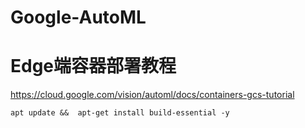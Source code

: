 # Google-AutoML


# Edge端容器部署教程    
https://cloud.google.com/vision/automl/docs/containers-gcs-tutorial   

```
apt update &&  apt-get install build-essential -y
```
